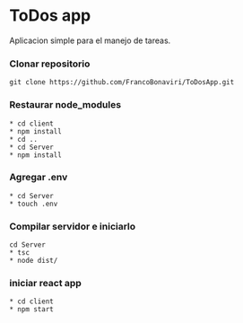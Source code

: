 # ToDos app

Aplicacion simple para el manejo de tareas.

### Clonar repositorio

```
git clone https://github.com/FrancoBonaviri/ToDosApp.git
```

### Restaurar node_modules

```
* cd client
* npm install
* cd ..
* cd Server
* npm install
```

### Agregar .env
```
* cd Server
* touch .env
```


### Compilar servidor e iniciarlo
```
cd Server
* tsc 
* node dist/
```

### iniciar react app 
```
* cd client
* npm start

```



